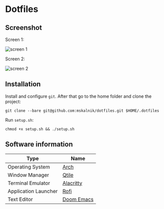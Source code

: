 # Dotfiles

## Screenshot

Screen 1:

![screen 1](./.config/qtile/resources/screen-1.png)

Screen 2:

![screen 2](./.config/qtile/resources/screen-2.png)

## Installation

Install and configure `git`. After that go to the home folder and clone the project:

`git clone --bare git@github.com:mskalnik/dotfiles.git $HOME/.dotfiles`

Run `setup.sh`:

`chmod +x setup.sh && ./setup.sh`

## Software information

| Type                 | Name                                                 |
|----------------------|------------------------------------------------------|
| Operating System     | [Arch](https://archlinux.org/)                       |
| Window Manager       | [Qtile](http://www.qtile.org/)                       |
| Terminal Emulator    | [Alacritty](https://alacritty.org/)                  |
| Application Launcher | [Rofi](https://github.com/davatorium/rofi)           |
| Text Editor          | [Doom Emacs](https://github.com/doomemacs/doomemacs) |
